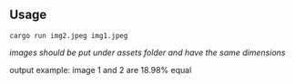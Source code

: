 ## Usage

```console
cargo run img2.jpeg img1.jpeg  
```
*images should be put under assets folder and have the same dimensions*

output example: image 1 and 2 are 18.98% equal
